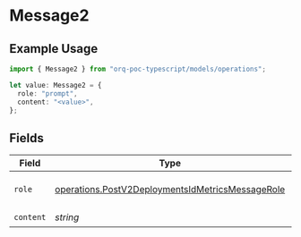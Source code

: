 # Message2

## Example Usage

```typescript
import { Message2 } from "orq-poc-typescript/models/operations";

let value: Message2 = {
  role: "prompt",
  content: "<value>",
};
```

## Fields

| Field                                                                                                                | Type                                                                                                                 | Required                                                                                                             | Description                                                                                                          |
| -------------------------------------------------------------------------------------------------------------------- | -------------------------------------------------------------------------------------------------------------------- | -------------------------------------------------------------------------------------------------------------------- | -------------------------------------------------------------------------------------------------------------------- |
| `role`                                                                                                               | [operations.PostV2DeploymentsIdMetricsMessageRole](../../models/operations/postv2deploymentsidmetricsmessagerole.md) | :heavy_check_mark:                                                                                                   | The role of the prompt message                                                                                       |
| `content`                                                                                                            | *string*                                                                                                             | :heavy_check_mark:                                                                                                   | N/A                                                                                                                  |